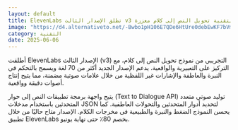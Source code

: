 ```yaml
---
layout: default
title: ElevenLabs تطلق الإصدار الثالث v3 بتقنية تحويل النص إلى كلام معززة
image: "https://d4.alternativeto.net/-Bwbo1pH106E7QDe6HtUre0debEwKF7bVmKqh7neaUI/rs:fill:1520:760:0/g:ce:0:0/YWJzOi8vZGlzdC9jb250ZW50LzE3NDkxNjc5Nzc3NzYucG5n.png"
category: التقنية
date: 2025-06-06
---
```


أطلقت ElevenLabs الإصدار الثالث (v3) التجريبي من نموذج تحويل النص إلى كلام، مع التركيز على التعبيرية والواقعية. يدعم الإصدار الجديد أكثر من 70 لغة ويسمح بالتحكم في النبرة والعاطفة والإشارات غير اللفظية من خلال علامات صوتية مضمنة، مما يتيح إنتاج أصوات دقيقة وواقعية.

يتيح واجهة برمجة تطبيقات النص إلى حوار (Text to Dialogue API) توليد صوتي متعدد المتحدثين باستخدام مدخلات JSON لتحديد أدوار المتحدثين والتحولات العاطفية. كما يحسن النموذج الضغط والنبرة والطبيعية في مخرجات الكلام. الإصدار متاح حاليًا من خلال تطبيق ElevenLabs بخصم 80٪ حتى نهاية يونيو.
